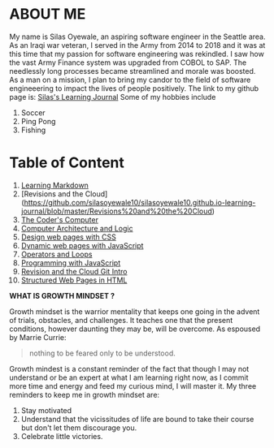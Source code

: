                       
# ABOUT ME #
My name is Silas Oyewale, an aspiring software engineer in the Seattle area. As an Iraqi war veteran, I served in the Army from 2014 to 2018 and it was at this time that my passion for software engineering was rekindled. I saw how the vast Army Finance system was upgraded from COBOL to SAP. The needlessly long processes became streamlined and morale was boosted. As a man on a mission, I plan to bring my candor to the field of software engineeering to impact the lives of people positively. 
The link to my github page is: [Silas's Learning Journal](https://github.com/silasoyewale10)
Some of my hobbies include 
1. Soccer
2. Ping Pong
3. Fishing

# Table of Content #
1. [Learning Markdown](https://github.com/silasoyewale10/silasoyewale10.github.io-learning-journal/blob/master/LearningMarkdown.md)
2. [Revisions and the Cloud] (https://github.com/silasoyewale10/silasoyewale10.github.io-learning-journal/blob/master/Revisions%20and%20the%20Cloud)
3. [The Coder's Computer](https://github.com/silasoyewale10/silasoyewale10.github.io-learning-journal/blob/master/The%20Coder's%20Computer)
4. [Computer Architecture and Logic](https://github.com/silasoyewale10/silasoyewale10.github.io-learning-journal/blob/master/Computer%20Architecture%20and%20Logic)
5. [Design web pages with CSS](https://github.com/silasoyewale10/silasoyewale10.github.io-learning-journal/blob/master/Design%20web%20pages%20with%20CSS)
6. [Dynamic web pages with JavaScript](https://github.com/silasoyewale10/silasoyewale10.github.io-learning-journal/blob/master/Dynamic%20web%20pages%20with%20JavaScript)
7. [Operators and Loops](https://github.com/silasoyewale10/silasoyewale10.github.io-learning-journal/blob/master/Operators%20and%20Loops)
8. [Programming with JavaScript](https://github.com/silasoyewale10/silasoyewale10.github.io-learning-journal/blob/master/Programming%20with%20JavaScript)
9. [Revision and the Cloud Git Intro](https://github.com/silasoyewale10/silasoyewale10.github.io-learning-journal/blob/master/Revision%20and%20the%20Cloud%20Git%20Intro)
10. [Structured Web Pages in HTML](https://github.com/silasoyewale10/silasoyewale10.github.io-learning-journal/blob/master/Structured%20Web%20Pages%20in%20HTML)

**WHAT IS GROWTH MINDSET ?**

Growth mindset is the warrior mentality that keeps one going in the advent of trials, obstacles, and challenges. It teaches one that the present conditions, however daunting they may be, will be overcome. As espoused by Marrie Currie:
>nothing to be feared only to be understood. 

Growth mindest is a constant reminder of the fact that though I may not understand or be an expert at what I am learning right now, as I commit more time and energy and feed my curious mind, I will master it.
My three reminders to keep me in growth mindset are:
1. Stay motivated
2. Understand that the vicissitudes of life are bound to take their course but don't let them discourage you. 
3. Celebrate little victories. 


